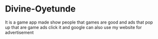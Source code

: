 # Divine-Oyetunde
It is a game app made show people that games are good and ads that pop up that are game ads click it and google can also use my website for advertisement
